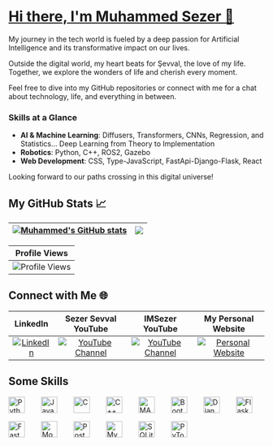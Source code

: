 # [Hi there, I'm Muhammed Sezer 👋](https://www.imsezer.com/)

My journey in the tech world is fueled by a deep passion for Artificial Intelligence and its transformative impact on our lives.

Outside the digital world, my heart beats for Şevval, the love of my life. Together, we explore the wonders of life and cherish every moment.

Feel free to dive into my GitHub repositories or connect with me for a chat about technology, life, and everything in between.

### Skills at a Glance
- **AI & Machine Learning**: Diffusers, Transformers, CNNs, Regression, and Statistics... Deep Learning from Theory to Implementation
- **Robotics**: Python, C++, ROS2, Gazebo
- **Web Development**: CSS, Type-JavaScript, FastApi-Django-Flask, React
  
Looking forward to our paths crossing in this digital universe!

## My GitHub Stats 📈

| <a href="https://github.com/sezer-muhammed"><img align="center" src="https://github-readme-stats.vercel.app/api?username=sezer-muhammed&show_icons=true&include_all_commits=true&theme=buefy&hide_border=true" alt="Muhammed's GitHub stats" /></a> | <a href="https://github.com/sezer-muhammed"><img align="center" src="https://github-readme-stats.vercel.app/api/top-langs/?username=sezer-muhammed&layout=compact&theme=buefy&hide_border=true" /></a> |
| ------------- | ------------- |

| Profile Views |
|---------------|
| ![Profile Views](https://komarev.com/ghpvc/?username=sezer-muhammed&color=brightgreen) |

## Connect with Me 🌐
| LinkedIn | Sezer Sevval YouTube | IMSezer YouTube | My Personal Website |
|:--------:|:--------------------:|:---------------:|:-------------------:|
| [![LinkedIn](https://img.shields.io/badge/LinkedIn-Connect%20with%20me-blue?style=flat&logo=linkedin)](https://tr.linkedin.com/in/imsezer/tr) | [![YouTube Channel](https://img.shields.io/badge/YouTube-Sezer%20Sevval-red?style=flat&logo=youtube)](https://www.youtube.com/@SezerSevval) | [![YouTube Channel](https://img.shields.io/badge/YouTube-IMSezer-red?style=flat&logo=youtube)](https://www.youtube.com/@IMSezer) | [![Personal Website](https://img.shields.io/badge/Website-Visit%20My%20Site-blue?style=flat&logo=githubpages)](https://www.imsezer.com/) |

## Some Skills

<div style="display: flex; flex-wrap: wrap; gap: 16px; justify-content: left;"><img src="https://img.shields.io/badge/Python-306998?logo=python&logoColor=white" height="32" alt="Python" style="margin-right: 16px"> <img src="https://img.shields.io/badge/JavaScript-F7DF1C?logo=javascript&logoColor=white" height="32" alt="JavaScript" style="margin-right: 16px"> <img src="https://img.shields.io/badge/C-A8B9CC?logo=c&logoColor=white" height="32" alt="C" style="margin-right: 16px"> <img src="https://img.shields.io/badge/C%2B%2B-F34B7F?logo=c%2B%2B&logoColor=white" height="32" alt="C++" style="margin-right: 16px"> <img src="https://img.shields.io/badge/MATLAB-0076A8?logo=matlab&logoColor=white" height="32" alt="MATLAB" style="margin-right: 16px"> <img src="https://img.shields.io/badge/Bootstrap-563D7C?logo=bootstrap&logoColor=white" height="32" alt="Bootstrap" style="margin-right: 16px"> <img src="https://img.shields.io/badge/Django-092E20?logo=django&logoColor=white" height="32" alt="Django" style="margin-right: 16px"> <img src="https://img.shields.io/badge/Flask-000000?logo=flask&logoColor=white" height="32" alt="Flask" style="margin-right: 16px"> <img src="https://img.shields.io/badge/FastAPI-009688?logo=fastapi&logoColor=white" height="32" alt="FastAPI" style="margin-right: 16px"> <img src="https://img.shields.io/badge/MongoDB-4EA94B?logo=mongodb&logoColor=white" height="32" alt="MongoDB" style="margin-right: 16px"> <img src="https://img.shields.io/badge/PostgreSQL-316192?logo=postgresql&logoColor=white" height="32" alt="PostgreSQL" style="margin-right: 16px"> <img src="https://img.shields.io/badge/MySQL-4479A1?logo=mysql&logoColor=white" height="32" alt="MySQL" style="margin-right: 16px"> <img src="https://img.shields.io/badge/SQLite-003B57?logo=sqlite&logoColor=white" height="32" alt="SQLite" style="margin-right: 16px"> <img src="https://img.shields.io/badge/PyTorch-EE4C2C?logo=pytorch&logoColor=white" height="32" alt="PyTorch" style="margin-right: 16px"></div>
